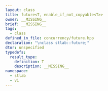 ```yaml
---
layout: class
title: future<T, enable_if_not_copyable<T>>
owner: __MISSING__
brief: __MISSING__
tags:
  - class
defined_in_file: concurrency/future.hpp
declaration: "\nclass stlab::future;"
dtor: unspecified
typedefs:
  result_type:
    definition: T
    description: __MISSING__
namespace:
  - stlab
  - v1
---
```

